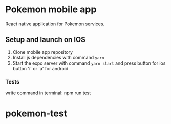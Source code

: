 # Pokemon mobile app


React native application for Pokemon services.


## Setup and launch on IOS


1. Clone mobile app repository
2. Install js dependencies with command `yarn`
4. Start the expo server with command `yarn start` and press button for ios button 'i' or 'a' for android

### Tests


write command in terminal: npm run test   
# pokemon-test
